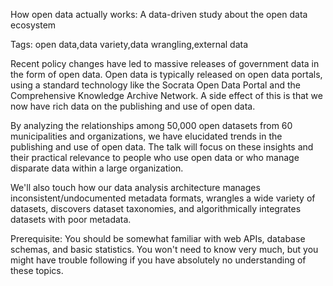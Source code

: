 How open data actually works: A data-driven study about the open data ecosystem

Tags: open data,data variety,data wrangling,external data

Recent policy changes have led to massive releases of government
data in the form of open data. Open data is typically released
on open data portals, using a standard technology like the
Socrata Open Data Portal and the Comprehensive Knowledge Archive
Network. A side effect of this is that we now have rich data on
the publishing and use of open data.

By analyzing the relationships among 50,000 open datasets from
60 municipalities and organizations, we have elucidated trends in
the publishing and use of open data. The talk will focus on these
insights and their practical relevance to people who use open
data or who manage disparate data within a large organization.

We'll also touch how our data analysis architecture manages
inconsistent/undocumented metadata formats, wrangles a wide
variety of datasets, discovers dataset taxonomies, and
algorithmically integrates datasets with poor metadata.

Prerequisite: You should be somewhat familiar with web APIs, database schemas, and basic statistics. You won't need to know very much, but you might have trouble following if you have absolutely no understanding of these topics.
